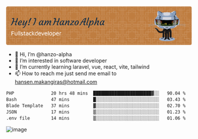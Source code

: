 ![Header](./github-header-image.png)

- 👋 Hi, I’m @hanzo-alpha
- 👀 I’m interested in software developer
- 🌱 I’m currently learning laravel, vue, react, vite, tailwind
- 📫 How to reach me just send me email to hansen.makangiras@hotmail.com 

<!---
hanzo-alpha/hanzo-alpha is a ✨ special ✨ repository because its `README.md` (this file) appears on your GitHub profile.
You can click the Preview link to take a look at your changes.
--->

<!--START_SECTION:waka-->

```txt
PHP              20 hrs 48 mins  ██████████████████████▓░░   90.04 %
Bash             47 mins         █░░░░░░░░░░░░░░░░░░░░░░░░   03.43 %
Blade Template   37 mins         ▓░░░░░░░░░░░░░░░░░░░░░░░░   02.70 %
JSON             17 mins         ▒░░░░░░░░░░░░░░░░░░░░░░░░   01.23 %
.env file        14 mins         ▒░░░░░░░░░░░░░░░░░░░░░░░░   01.06 %
```

<!--END_SECTION:waka-->

![image](https://github.com/hanzo-alpha/hanzo-alpha/assets/111342797/c4bd2977-6123-4017-8652-6e166259b484)

